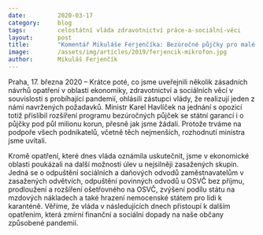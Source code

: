```yaml
---
date:         2020-03-17
category:     blog
tags:         celostátní vláda zdravotnictví práce-a-sociální-věci
layout:       post
title:        "Komentář Mikuláše Ferjenčíka: Bezúročné půjčky pro malé živnostníky oceňujeme a věříme, že se vláda inspiruje našimi dalšími návrhy"
image:        /assets/img/articles/2019/ferjencik-mikrofon.jpg
author:       Mikuláš Ferjenčík
--- 
```



Praha, 17. března 2020 – Krátce poté, co jsme uveřejnili několik zásadních návrhů opatření v oblasti ekonomiky, zdravotnictví a sociálních věcí v souvislosti s probíhající pandemií, ohlásili zástupci vlády, že realizují jeden z námi navržených požadavků. Ministr Karel Havlíček na jednání s opozicí totiž přislíbil rozšíření programu bezúročných půjček se státní garancí i o půjčky pod půl milionu korun, přesně jak jsme žádali. Protože trváme na podpoře všech podnikatelů, včetně těch nejmenších, rozhodnutí ministra jsme uvítali.

 

Kromě opatření, které dnes vláda oznámila uskutečnit, jsme v ekonomické oblasti poukázali na další možnosti úlev u nejsilněji zasažených skupin. Jedná se o odpuštění sociálních a daňových odvodů zaměstnavatelům v zasažených odvětvích, odpuštění povinných odvodů u OSVČ bez příjmu, prodloužení a rozšíření ošetřovného na OSVČ, zvýšení podílu státu na mzdových nákladech a také hrazení nemocenské státem pro lidi k karanténě. Věříme, že vláda v následujících dnech přistoupí k dalším opatřením, která zmírní finanční a sociální dopady na naše občany způsobené pandemií.
